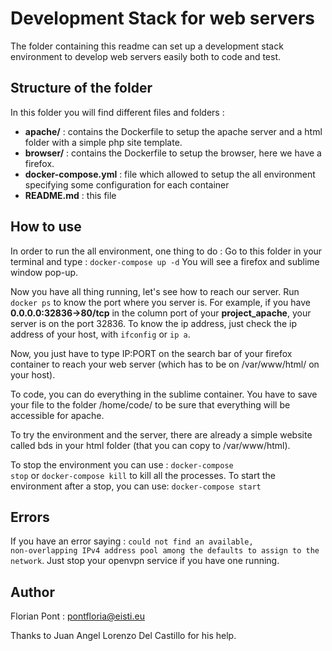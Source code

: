 <h1>Development Stack for web servers</h1>

The folder containing this readme can set up a development stack environment to develop web servers easily both to code and test.

<h2>Structure of the folder</h2>

In this folder you will find different files and folders : 
<ul>
<li><strong>apache/</strong> : contains the Dockerfile to setup the apache server and a html folder with a simple php site template.</li>
<li><strong>browser/</strong> : contains the Dockerfile to setup the browser, here we have a firefox.</li>
<li><strong>docker-compose.yml</strong> : file which allowed to setup the all environment specifying some configuration for each container</li>
<li><strong>README.md</strong> : this file</li>
</ul>

<h2>How to use</h2>

In order to run the all environment, one thing to do : 
Go to this folder in your terminal and type : <code>docker-compose up -d</code>
You will see a firefox and sublime window pop-up.

Now you have all thing running, let's see how to reach our server.
Run <code>docker ps</code> to know the port where you server is. For example, if you have <strong>0.0.0.0:32836->80/tcp</strong> in the column port of your <strong>project_apache</strong>, your server is on the port 32836.
To know the ip address, just check the ip address of your host, with <code>ifconfig</code> or <code>ip a</code>.

Now, you just have to type IP:PORT on the search bar of your firefox container to reach your web server (which has to be on /var/www/html/ on your host).

To code, you can do everything in the sublime container. You have to save your file to the folder /home/code/ to be sure that everything will be accessible for apache.

To try the environment and the server, there are already a simple website called bds in your html folder (that you can copy to /var/www/html).

To stop the environment you can use : <code>docker-compose stop</code> or <code>docker-compose kill</code> to kill all the processes.
To start the environment after a stop, you can use: <code>docker-compose start</code>

<h2>Errors</h2>

If you have an error saying : <code>could not find an available, non-overlapping IPv4 address pool among the defaults to assign to the network</code>. Just stop your openvpn service if you have one running.

<h2>Author</h2>

Florian Pont : pontfloria@eisti.eu

Thanks to Juan Angel Lorenzo Del Castillo for his help.